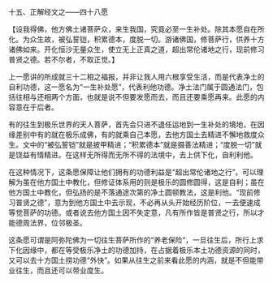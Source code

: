 十五、正解经文之——四十八愿

   【设我得佛，他方佛土诸菩萨众，来生我国，究竟必至一生补处。除其本愿自在所化。为众生故，被弘誓铠，积累德本，度脱一切。游诸佛国，修菩萨行，供养十方诸佛如来。开化恒沙无量众生，使立无上正真之道，超出常伦诸地之行，现前修习普贤之德。若不尔者，不取正觉。】

​     上一愿讲的所成就三十二相之福报，并非让我人用六根享受生活，而是代表净土的自利功德，这一愿名为“一生补处愿”，代表利他功德。净土法门属于圆通法门，包括往相与还相两个方面，也就是说不但要发愿而去，而且还要乘愿再来。此愿的内容意在于后者。

​     有的往生到极乐世界的天人菩萨，首先会只进不退任运地到一生补处的境地，在因缘差别中有的就在极乐成佛，有的就乘自己本愿，去他方国土去精进不懈地救度众生。文中的“被弘誓铠”就是披甲精进；“积累德本”就是摄善法精进；“度脱一切”就是饶益有情精进。在这样无所得而无所不得的法境中，去上供下化，自利利他。

​     在这种情况下，这条愿保障让他们拥有的功德利益是“超出常伦诸地之行”。可以理解为虽在他方国土中教化，但修证体系用的则是极乐的圆修圆得，这是自利；虽在他方国土中教化，但弘扬的是不落通途次第的净土圆顿教法，这是利他。“现前修习普贤之德”，意为到他方国土中去示现，不必再从头开始经历阶位，一去便速成等觉菩萨的功德。或者说去他方国土因不失定意，凡有所作皆是普贤之行，所以才能德周法界，位邻极圣。

​     这条愿可谓是阿弥陀佛为一切往生菩萨所作的“养老保险”，一旦往生后，所行上求下化因缘中，都在等受极乐净土的功德加持，在占据着极乐本土功德资源的同时，又可以去十方国土捞功德“外快”。如果从往生之前来看此愿的内涵，就是不但能带业往生，而且还可以带业度生。